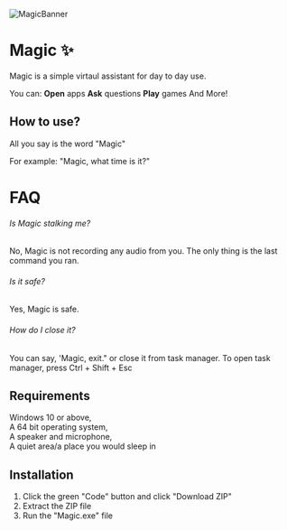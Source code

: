 ![MagicBanner](https://i.ibb.co/zHCjktz/magicbanner.png)
# Magic ✨

Magic is a simple virtaul assistant for day to day use.

You can:
  **Open** apps
  **Ask** questions
  **Play** games
And More!

## How to use?

All you say is the word "Magic"

For example: "Magic, what time is it?"


# FAQ
###### Is Magic stalking me?
No, Magic is not recording any audio from you. The only thing is the last command you ran.

###### Is it safe?
Yes, Magic is safe.

###### How do I close it?
You can say, 'Magic, exit." or close it from task manager. To open task manager, press Ctrl + Shift + Esc

## Requirements
Windows 10 or above,  
A 64 bit operating system,  
A speaker and microphone,  
A quiet area/a place you would sleep in

## Installation
1. Click the green "Code" button and click "Download ZIP"  
2. Extract the ZIP file  
3. Run the "Magic.exe" file  

